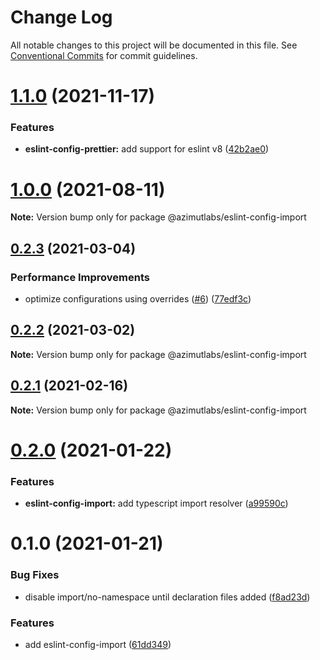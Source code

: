 # Change Log

All notable changes to this project will be documented in this file.
See [Conventional Commits](https://conventionalcommits.org) for commit guidelines.

# [1.1.0](https://github.com/azimutlabs/eslint/compare/@azimutlabs/eslint-config-import@1.0.0...@azimutlabs/eslint-config-import@1.1.0) (2021-11-17)


### Features

* **eslint-config-prettier:** add support for eslint v8 ([42b2ae0](https://github.com/azimutlabs/eslint/commit/42b2ae057600e1c77686d28e3e5c8913d4a0487d))





# [1.0.0](https://github.com/azimutlabs/eslint/compare/@azimutlabs/eslint-config-import@0.2.3...@azimutlabs/eslint-config-import@1.0.0) (2021-08-11)

**Note:** Version bump only for package @azimutlabs/eslint-config-import





## [0.2.3](https://github.com/azimutlabs/eslint/compare/@azimutlabs/eslint-config-import@0.2.2...@azimutlabs/eslint-config-import@0.2.3) (2021-03-04)


### Performance Improvements

* optimize configurations using overrides ([#6](https://github.com/azimutlabs/eslint/issues/6)) ([77edf3c](https://github.com/azimutlabs/eslint/commit/77edf3cfe33e2afb499c5fd26813a0e09dafd110))





## [0.2.2](https://github.com/azimutlabs/eslint/compare/@azimutlabs/eslint-config-import@0.2.1...@azimutlabs/eslint-config-import@0.2.2) (2021-03-02)

**Note:** Version bump only for package @azimutlabs/eslint-config-import





## [0.2.1](https://github.com/azimutlabs/eslint/compare/@azimutlabs/eslint-config-import@0.2.0...@azimutlabs/eslint-config-import@0.2.1) (2021-02-16)

**Note:** Version bump only for package @azimutlabs/eslint-config-import





# [0.2.0](https://github.com/azimutlabs/eslint/compare/@azimutlabs/eslint-config-import@0.1.0...@azimutlabs/eslint-config-import@0.2.0) (2021-01-22)


### Features

* **eslint-config-import:** add typescript import resolver ([a99590c](https://github.com/azimutlabs/eslint/commit/a99590c8b75e2b326516a6d6a9a0ec0a562fb5e1))





# 0.1.0 (2021-01-21)


### Bug Fixes

* disable import/no-namespace until declaration files added ([f8ad23d](https://github.com/azimutlabs/eslint/commit/f8ad23defa0b3103d74657d927f49af3ed9485ff))


### Features

* add eslint-config-import ([61dd349](https://github.com/azimutlabs/eslint/commit/61dd3493f7588afb3c1b76c9bc464e5616786677))
